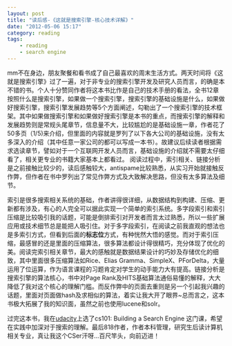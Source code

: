 ```yaml
---
layout: post
title: "读后感-《这就是搜索引擎-核心技术详解》"
date: "2012-05-06 15:17"
category: reading
tags: 
    - reading 
    - search engine
---
```

 mm不在身边，朋友聚餐和看书成了自己最喜欢的周末生活方式。两天时间将《这就是搜索引擎》过了一遍，对于非专业的搜索引擎开发及研究人员而言，的确是本不错的书。个人十分赞同作者将这本书比作是自己的技术手册的看法，全书12章按照什么是搜索引擎，如果做一个搜索引擎，搜索引擎的基础设施是什么，如果做好搜索引擎，搜索引擎发展趋势等5个方面阐述，勾勒出了一个搜索引擎的技术框架。其中如果做搜索引擎和如果做好搜索引擎是本书的重点，而搜索引擎的解释和发展趋势则是常规头尾章节，信息量不大，比较尴尬的是基础设施一章，作者花了50多页（1/5)来介绍，但里面的内容就是罗列了以下各大公司的基础设施，没有太多深入的介绍（其中任意一家公司的都可以写成一本书）。故建议后续读者根据需求选读章节，譬如对于一个互联网开发人员而言，基础设施的介绍就不需要太仔细看了，相关更专业的书籍大家基本上都看过。 阅读过程中，索引相关、链接分析是之前接触比较少的，读后感触较大，antispame比较熟悉，从实习开始就接触反作弊，但作者在书中罗列出了常见作弊方式及大致解决思路，但没有太多算法及细节。
 
 索引是很多搜索相关系统的基础，作者讲得很详细，从数据结构到构建、压缩、更新都有涉及，有心的人完全可以据此实现一个简单的索引系统。多字段索引和索引压缩是比较吸引我的话题，可能是倒排索引对开发者而言太过熟悉，所以一些扩展应用或技术细节总是能把人吸引住。对于多字段索引，在阅读之前我直观的想法也是多索引方式，但看到后面的**标志位**方式，有种恍然大悟的感觉。而对于索引压缩，最感冒的还是里面的压缩算法，很多算法都设计得很精巧，充分体现了优化的美。阅读完索引相关章节，最大的感触就是数据结果设计的巧妙及存储优化的细致，其中里面很多压缩算法如Rice、Elias Gramma、SimpleX、PForDelta，大量运用了位运算，作为语言课程的习题肯定对学生的动手能力大有提高。链接分析是搜索引擎的算法核心，书中对Page Rank及HITS基础算法通俗易懂的解释，大大降低了我对这个核心的理解门槛。而反作弊中的页面去重则是另一个引起我兴趣的话题，里面对页面做hash及求相似的算法，着实让我大开了眼界~总而言之，这本书极大拓展了我的知识面，虽然之前也使用lucene和solr。

过完这本书，我在[udacity](http://www.udacity.com)上选了cs101: Building a Search Engine 这门课，希望在实践中加深对于搜索的理解。最后818作者，作者本科管理，研究生后读计算机相关专业，真让我这个CSer汗呀…百尺竿头，向前迈进！
